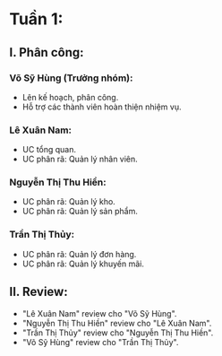 # Tuần 1: 

## I. Phân công: 
### Võ Sỹ Hùng (Trưởng nhóm): 
- Lên kế hoạch, phân công.
- Hỗ trợ các thành viên hoàn thiện nhiệm vụ.

### Lê Xuân Nam: 
- UC tổng quan.
- UC phân rã: Quản lý nhân viên.

### Nguyễn Thị Thu Hiền: 
- UC phân rã: Quản lý kho.
- UC phân rã: Quản lý sản phẩm.

### Trần Thị Thủy: 
- UC phân rã: Quản lý đơn hàng.
- UC phân rã: Quản lý khuyến mãi. 

## II. Review: 
- "Lê Xuân Nam" review cho "Võ Sỹ Hùng". 
- "Nguyễn Thị Thu Hiền" review cho "Lê Xuân Nam".
- "Trần Thị Thủy" review cho "Nguyễn Thị Thu Hiền".
- "Võ Sỹ Hùng" review cho "Trần Thị Thủy".
 

